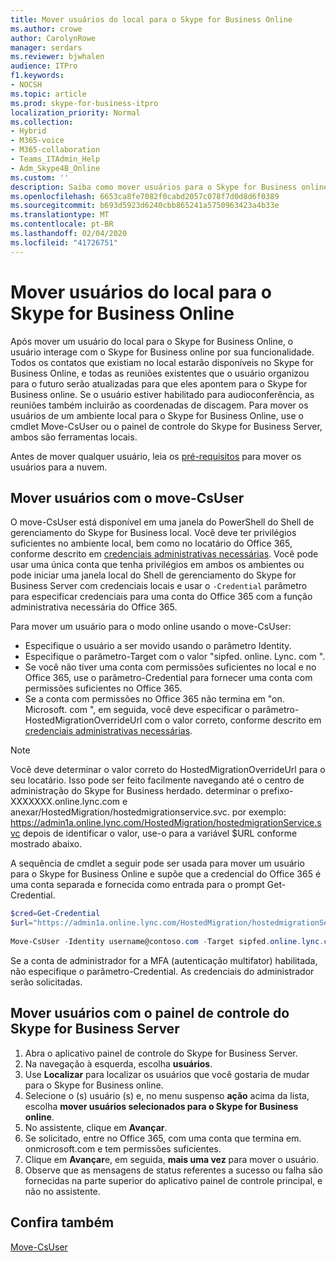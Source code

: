 ```yaml
---
title: Mover usuários do local para o Skype for Business Online
ms.author: crowe
author: CarolynRowe
manager: serdars
ms.reviewer: bjwhalen
audience: ITPro
f1.keywords:
- NOCSH
ms.topic: article
ms.prod: skype-for-business-itpro
localization_priority: Normal
ms.collection:
- Hybrid
- M365-voice
- M365-collaboration
- Teams_ITAdmin_Help
- Adm_Skype4B_Online
ms.custom: ''
description: Saiba como mover usuários para o Skype for Business online.
ms.openlocfilehash: 6653ca8fe7082f0cabd2057c078f7d0d8d6f0389
ms.sourcegitcommit: b693d5923d6240cbb865241a5750963423a4b33e
ms.translationtype: MT
ms.contentlocale: pt-BR
ms.lasthandoff: 02/04/2020
ms.locfileid: "41726751"
---
```

# <a name="move-users-from-on-premises-to-skype-for-business-online"></a>Mover usuários do local para o Skype for Business Online

Após mover um usuário do local para o Skype for Business Online, o usuário interage com o Skype for Business online por sua funcionalidade. Todos os contatos que existiam no local estarão disponíveis no Skype for Business Online, e todas as reuniões existentes que o usuário organizou para o futuro serão atualizadas para que eles apontem para o Skype for Business online. Se o usuário estiver habilitado para audioconferência, as reuniões também incluirão as coordenadas de discagem.  Para mover os usuários de um ambiente local para o Skype for Business Online, use o cmdlet Move-CsUser ou o painel de controle do Skype for Business Server, ambos são ferramentas locais. 

Antes de mover qualquer usuário, leia os [pré-requisitos](move-users-between-on-premises-and-cloud.md#prerequisites) para mover os usuários para a nuvem.
 
## <a name="move-users-with-move-csuser"></a>Mover usuários com o move-CsUser 

O move-CsUser está disponível em uma janela do PowerShell do Shell de gerenciamento do Skype for Business local. Você deve ter privilégios suficientes no ambiente local, bem como no locatário do Office 365, conforme descrito em [credenciais administrativas necessárias](move-users-between-on-premises-and-cloud.md#required-administrative-credentials). Você pode usar uma única conta que tenha privilégios em ambos os ambientes ou pode iniciar uma janela local do Shell de gerenciamento do Skype for Business Server com credenciais locais e usar o `-Credential` parâmetro para especificar credenciais para uma conta do Office 365 com a função administrativa necessária do Office 365.

Para mover um usuário para o modo online usando o move-CsUser:

- Especifique o usuário a ser movido usando o parâmetro Identity.
- Especifique o parâmetro-Target com o valor "sipfed. online. Lync. <span>com ".
- Se você não tiver uma conta com permissões suficientes no local e no Office 365, use o parâmetro-Credential para fornecer uma conta com permissões suficientes no Office 365.
- Se a conta com permissões no Office 365 não termina em "on. Microsoft. <span>com ", em seguida, você deve especificar o parâmetro-HostedMigrationOverrideUrl com o valor correto, conforme descrito em [credenciais administrativas necessárias](move-users-between-on-premises-and-cloud.md#required-administrative-credentials).

 > [!NOTE]
 > Você deve determinar o valor correto do HostedMigrationOverrideUrl para o seu locatário. Isso pode ser feito facilmente navegando até o centro de administração do Skype for Business herdado. determinar o prefixo-XXXXXXX.online.lync.com e anexar/HostedMigration/hostedmigrationservice.svc. por exemplo: https://admin1a.online.lync.com/HostedMigration/hostedmigrationService.svc depois de identificar o valor, use-o para a variável $URL conforme mostrado abaixo.

A sequência de cmdlet a seguir pode ser usada para mover um usuário para o Skype for Business Online e supõe que a credencial do Office 365 é uma conta separada e fornecida como entrada para o prompt Get-Credential.

```PowerShell
$cred=Get-Credential
$url="https://admin1a.online.lync.com/HostedMigration/hostedmigrationService.svc"
 
Move-CsUser -Identity username@contoso.com -Target sipfed.online.lync.com -Credential $cred -HostedMigrationOverrideUrl $url
```

Se a conta de administrador for a MFA (autenticação multifator) habilitada, não especifique o parâmetro-Credential. As credenciais do administrador serão solicitadas.

## <a name="move-users-with-skype-for-business-server-control-panel"></a>Mover usuários com o painel de controle do Skype for Business Server 

1. Abra o aplicativo painel de controle do Skype for Business Server.
2. Na navegação à esquerda, escolha **usuários**.
3. Use **Localizar** para localizar os usuários que você gostaria de mudar para o Skype for Business online.
4. Selecione o (s) usuário (s) e, no menu suspenso **ação** acima da lista, escolha **mover usuários selecionados para o Skype for Business online**.
5. No assistente, clique em **Avançar**.
6. Se solicitado, entre no Office 365, com uma conta que termina em. onmicrosoft.com e tem permissões suficientes.
7. Clique em **Avançar**e, em seguida, **mais uma vez** para mover o usuário.
8. Observe que as mensagens de status referentes a sucesso ou falha são fornecidas na parte superior do aplicativo painel de controle principal, e não no assistente.

## <a name="see-also"></a>Confira também

[Move-CsUser](https://docs.microsoft.com/powershell/module/skype/move-csuser)
